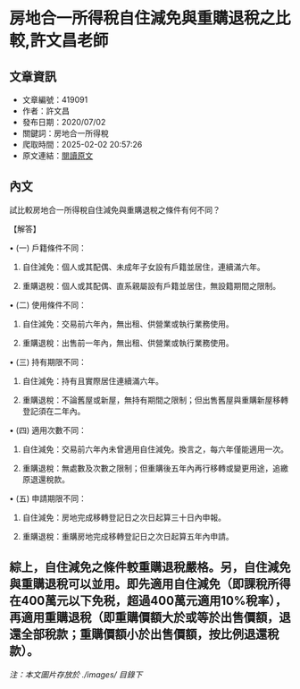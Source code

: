 # 房地合一所得稅自住減免與重購退稅之比較,許文昌老師

## 文章資訊
- 文章編號：419091
- 作者：許文昌
- 發布日期：2020/07/02
- 關鍵詞：房地合一所得稅
- 爬取時間：2025-02-02 20:57:26
- 原文連結：[閱讀原文](https://real-estate.get.com.tw/Columns/detail.aspx?no=419091)

## 內文
試比較房地合一所得稅自住減免與重購退稅之條件有何不同？

【解答】

• (一) 戶籍條件不同：

1. 自住減免：個人或其配偶、未成年子女設有戶籍並居住，連續滿六年。

2. 重購退稅：個人或其配偶、直系親屬設有戶籍並居住，無設籍期間之限制。

• (二) 使用條件不同：

1. 自住減免：交易前六年內，無出租、供營業或執行業務使用。

2. 重購退稅：出售前一年內，無出租、供營業或執行業務使用。

• (三) 持有期限不同：

1. 自住減免：持有且實際居住連續滿六年。

2. 重購退稅：不論舊屋或新屋，無持有期間之限制；但出售舊屋與重購新屋移轉登記須在二年內。

• (四) 適用次數不同：

1. 自住減免：交易前六年內未曾適用自住減免。換言之，每六年僅能適用一次。

2. 重購退稅：無處數及次數之限制；但重購後五年內再行移轉或變更用途，追繳原退還稅款。

• (五) 申請期限不同：

1. 自住減免：房地完成移轉登記日之次日起算三十日內申報。

2. 重購退稅：重購房地完成移轉登記日之次日起算五年內申請。

綜上，自住減免之條件較重購退稅嚴格。另，自住減免與重購退稅可以並用。即先適用自住減免（即課稅所得在400萬元以下免税，超過400萬元適用10%稅率），再適用重購退稅（即重購價額大於或等於出售價額，退還全部稅款；重購價額小於出售價額，按比例退還稅款）。
---
*注：本文圖片存放於 ./images/ 目錄下*
